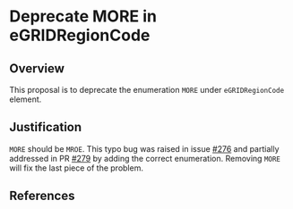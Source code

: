 # Deprecate MORE in eGRIDRegionCode

## Overview

This proposal is to deprecate the enumeration `MORE` under `eGRIDRegionCode` element.

## Justification

`MORE` should be `MROE`. This typo bug was raised in issue [#276](https://github.com/BuildingSync/schema/issues/276) and partially addressed in PR [#279](https://github.com/BuildingSync/schema/pull/279) by adding the correct enumeration. Removing `MORE` will fix the last piece of the problem.

## References
